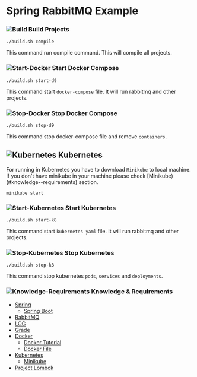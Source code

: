 # **Spring RabbitMQ Example**

### ![Build](http://www.iconfinder.com/icons/1608651/download/png/24) Build Projects

```
./build.sh compile
```

This command run compile command. This will compile all projects.

### ![Start-Docker](http://www.iconfinder.com/icons/298878/download/png/24) Start Docker Compose

```
./build.sh start-d9
```

This command start `docker-compose` file. It will run rabbitmq and other projects.

### ![Stop-Docker](http://www.iconfinder.com/icons/106221/download/png/24) Stop Docker Compose


```
./build.sh stop-d9
```

This command stop docker-compose file and remove `containers`.

## ![Kubernetes](http://www.iconfinder.com/icons/372922/download/png/24) Kubernetes

For running in Kubernetes you have to download `Minikube` to local machine. If you don't have minikube in your machine please check [Minikube)(#knowledge--requirements) section.

```
minikube start
```

### ![Start-Kubernetes](http://www.iconfinder.com/icons/298878/download/png/24) Start Kubernetes

```
./build.sh start-k8
```

This command start `kubernetes yaml` file. It will run rabbitmq and other projects.

### ![Stop-Kubernetes](http://www.iconfinder.com/icons/106221/download/png/24) Stop Kubernetes

```
./build.sh stop-k8
```

This command stop kubernetes `pods`, `services` and `deployments`.

### ![Knowledge-Requirements](http://www.iconfinder.com/icons/809475/download/png/24)  Knowledge & Requirements

* [Spring](https://spring.io/)
  * [Spring Boot](https://projects.spring.io/spring-boot/)
* [RabbitMQ](https://www.rabbitmq.com/)
* [LOG](https://www.slf4j.org/manual.html)
* [Grade](https://gradle.org/)
* [Docker](https://www.docker.com/)
  * [Docker Tutorial](https://docs.docker.com/get-started/#setup)
  * [Docker File](https://docs.docker.com/engine/userguide/eng-image/dockerfile_best-practices/#label)
* [Kubernetes](https://kubernetes.io/)  
  * [Minikube](https://kubernetes.io/docs/tutorials/stateless-application/hello-minikube/)
* [Project Lombok](https://projectlombok.org/)
